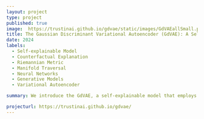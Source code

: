 ```yaml
---
layout: project
type: project
published: true
image:  https://trustinai.github.io/gdvae/static/images/GdVAEallSmall.png
title: The Gaussian Discriminant Variational Autoencoder (GdVAE): A Self-Explainable Model with Counterfactual Explanations
date: 2024
labels:
  - Self-explainable Model
  - Counterfactual Explanation
  - Riemannian Metric
  - Manifold Traversal
  - Neural Networks
  - Generative Models
  - Variational Autoencoder

summary: We introduce the GdVAE, a self-explainable model that employs transparent prototypes in a white-box classifier. Alongside class predictions, we provide counterfactual explanations. 

projecturl: https://trustinai.github.io/gdvae/
---
```

